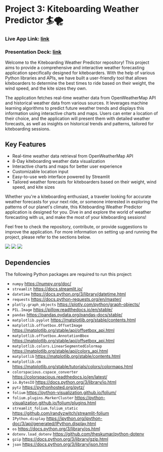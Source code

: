 # Project 3: Kiteboarding Weather Predictor 🏄🌪️

### Live App Link: [link](https://marcleipold-project-3-weather-predictor-weather-8oszs3.streamlit.app/)
### Presentation Deck: [link](https://docs.google.com/presentation/d/1CDhO2KZgJhaKbrxrh_fUmVAF2Ntfik1SgVeoMUuZgQs/edit?usp=sharing)

Welcome to the Kiteboarding Weather Predictor repository! This project aims to provide a comprehensive and interactive weather forecasting application specifically designed for kiteboarders. With the help of various Python libraries and APIs, we have built a user-friendly tool that allows kiteboarders to determine the best times to ride based on their weight, the wind speed, and the kite sizes they own.

The application fetches real-time weather data from OpenWeatherMap API and historical weather data from various sources. It leverages machine learning algorithms to predict future weather trends and displays this information using interactive charts and maps. Users can enter a location of their choice, and the application will present them with detailed weather forecasts, as well as insights on historical trends and patterns, tailored for kiteboarding sessions.

## Key Features

- Real-time weather data retrieval from OpenWeatherMap API
- 8-Day kiteboarding weather data visualization
- Interactive charts and maps for better user experience
- Customizable location input
- Easy-to-use web interface powered by Streamlit
- Tailored weather forecasts for kiteboarders based on their weight, wind speed, and kite sizes

Whether you're a kiteboarding enthusiast, a traveler looking for accurate weather forecasts for your next ride, or someone interested in exploring the patterns of our planet's climate, this Kiteboarding Weather Predictor application is designed for you. Dive in and explore the world of weather forecasting with us, and make the most of your kiteboarding sessions!

Feel free to check the repository, contribute, or provide suggestions to improve the application. For more information on setting up and running the project, please refer to the sections below.

[<img src="https://img.shields.io/badge/language-Python-orange.svg?logo=LOGO">](https://www.python.org/)
[<img src="https://img.shields.io/badge/platform-dev-orange.svg?logo=LOGO">](<LINK>)
[<img src="https://img.shields.io/badge/libraries-24-orange.svg?logo=LOGO">](<LINK>)


## Dependencies

The following Python packages are required to run this project:

- `numpy` https://numpy.org/doc/
- `streamlit` https://docs.streamlit.io/
- `datetime` https://docs.python.org/3/library/datetime.html
- `requests` https://docs.python-requests.org/en/master/
- `plotly.graph_objects` https://plotly.com/python/graph-objects/
- `PIL.Image` https://pillow.readthedocs.io/en/stable/
- `pandas` https://pandas.pydata.org/pandas-docs/stable/
- `matplotlib.pyplot` https://matplotlib.org/stable/contents.html
- `matplotlib.offsetbox.OffsetImage` https://matplotlib.org/stable/api/offsetbox_api.html
- `matplotlib.offsetbox.AnnotationBbox` https://matplotlib.org/stable/api/offsetbox_api.html
- `matplotlib.colors.LinearSegmentedColormap` https://matplotlib.org/stable/api/colors_api.html
- `matplotlib` https://matplotlib.org/stable/contents.html
- `matplotlib.cm` https://matplotlib.org/stable/tutorials/colors/colormaps.html
- `colorspacious.cspace_converter` https://colorspacious.readthedocs.io/en/latest/
- `io.BytesIO` https://docs.python.org/3/library/io.html
- `pytz` https://pythonhosted.org/pytz/
- `folium` https://python-visualization.github.io/folium/
- `folium.plugins.MarkerCluster` https://python-visualization.github.io/folium/plugins.html
- `streamlit_folium.folium_static` https://github.com/randyzwitch/streamlit-folium
- `IPython.display` https://ipython.org/ipython-doc/3/api/generated/IPython.display.html
- `os` https://docs.python.org/3/library/os.html
- `dotenv.load_dotenv` https://github.com/theskumar/python-dotenv
- `gzip` https://docs.python.org/3/library/gzip.html
- `json` https://docs.python.org/3/library/json.html

